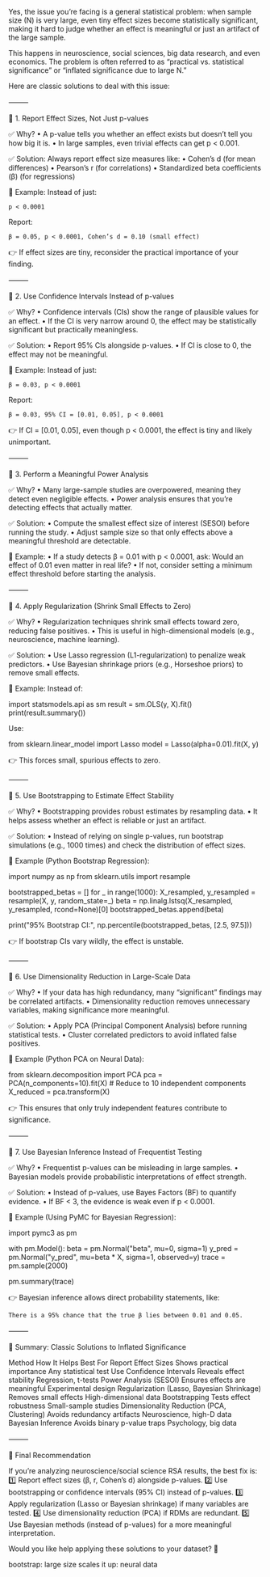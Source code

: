 Yes, the issue you’re facing is a general statistical problem: when sample size (N) is very large, even tiny effect sizes become statistically significant, making it hard to judge whether an effect is meaningful or just an artifact of the large sample.

This happens in neuroscience, social sciences, big data research, and even economics. The problem is often referred to as “practical vs. statistical significance” or “inflated significance due to large N.”

Here are classic solutions to deal with this issue:

⸻

🔹 1. Report Effect Sizes, Not Just p-values

✅ Why?
	•	A p-value tells you whether an effect exists but doesn’t tell you how big it is.
	•	In large samples, even trivial effects can get p < 0.001.

✅ Solution:
Always report effect size measures like:
	•	Cohen’s d (for mean differences)
	•	Pearson’s r (for correlations)
	•	Standardized beta coefficients (β) (for regressions)

🔹 Example:
Instead of just:

	p < 0.0001

Report:

	β = 0.05, p < 0.0001, Cohen’s d = 0.10 (small effect)

👉 If effect sizes are tiny, reconsider the practical importance of your finding.

⸻

🔹 2. Use Confidence Intervals Instead of p-values

✅ Why?
	•	Confidence intervals (CIs) show the range of plausible values for an effect.
	•	If the CI is very narrow around 0, the effect may be statistically significant but practically meaningless.

✅ Solution:
	•	Report 95% CIs alongside p-values.
	•	If CI is close to 0, the effect may not be meaningful.

🔹 Example:
Instead of just:

	β = 0.03, p < 0.0001

Report:

	β = 0.03, 95% CI = [0.01, 0.05], p < 0.0001

👉 If CI = [0.01, 0.05], even though p < 0.0001, the effect is tiny and likely unimportant.

⸻

🔹 3. Perform a Meaningful Power Analysis

✅ Why?
	•	Many large-sample studies are overpowered, meaning they detect even negligible effects.
	•	Power analysis ensures that you’re detecting effects that actually matter.

✅ Solution:
	•	Compute the smallest effect size of interest (SESOI) before running the study.
	•	Adjust sample size so that only effects above a meaningful threshold are detectable.

🔹 Example:
	•	If a study detects β = 0.01 with p < 0.0001, ask:
Would an effect of 0.01 even matter in real life?
	•	If not, consider setting a minimum effect threshold before starting the analysis.

⸻

🔹 4. Apply Regularization (Shrink Small Effects to Zero)

✅ Why?
	•	Regularization techniques shrink small effects toward zero, reducing false positives.
	•	This is useful in high-dimensional models (e.g., neuroscience, machine learning).

✅ Solution:
	•	Use Lasso regression (L1-regularization) to penalize weak predictors.
	•	Use Bayesian shrinkage priors (e.g., Horseshoe priors) to remove small effects.

🔹 Example:
Instead of:

import statsmodels.api as sm
result = sm.OLS(y, X).fit()
print(result.summary())

Use:

from sklearn.linear_model import Lasso
model = Lasso(alpha=0.01).fit(X, y)

👉 This forces small, spurious effects to zero.

⸻

🔹 5. Use Bootstrapping to Estimate Effect Stability

✅ Why?
	•	Bootstrapping provides robust estimates by resampling data.
	•	It helps assess whether an effect is reliable or just an artifact.

✅ Solution:
	•	Instead of relying on single p-values, run bootstrap simulations (e.g., 1000 times) and check the distribution of effect sizes.

🔹 Example (Python Bootstrap Regression):

import numpy as np
from sklearn.utils import resample

bootstrapped_betas = []
for _ in range(1000):
    X_resampled, y_resampled = resample(X, y, random_state=_)
    beta = np.linalg.lstsq(X_resampled, y_resampled, rcond=None)[0]
    bootstrapped_betas.append(beta)

print("95% Bootstrap CI:", np.percentile(bootstrapped_betas, [2.5, 97.5]))

👉 If bootstrap CIs vary wildly, the effect is unstable.

⸻

🔹 6. Use Dimensionality Reduction in Large-Scale Data

✅ Why?
	•	If your data has high redundancy, many “significant” findings may be correlated artifacts.
	•	Dimensionality reduction removes unnecessary variables, making significance more meaningful.

✅ Solution:
	•	Apply PCA (Principal Component Analysis) before running statistical tests.
	•	Cluster correlated predictors to avoid inflated false positives.

🔹 Example (Python PCA on Neural Data):

from sklearn.decomposition import PCA
pca = PCA(n_components=10).fit(X)  # Reduce to 10 independent components
X_reduced = pca.transform(X)

👉 This ensures that only truly independent features contribute to significance.

⸻

🔹 7. Use Bayesian Inference Instead of Frequentist Testing

✅ Why?
	•	Frequentist p-values can be misleading in large samples.
	•	Bayesian models provide probabilistic interpretations of effect strength.

✅ Solution:
	•	Instead of p-values, use Bayes Factors (BF) to quantify evidence.
	•	If BF < 3, the evidence is weak even if p < 0.0001.

🔹 Example (Using PyMC for Bayesian Regression):

import pymc3 as pm

with pm.Model():
    beta = pm.Normal("beta", mu=0, sigma=1)
    y_pred = pm.Normal("y_pred", mu=beta * X, sigma=1, observed=y)
    trace = pm.sample(2000)
    
pm.summary(trace)

👉 Bayesian inference allows direct probability statements, like:

	There is a 95% chance that the true β lies between 0.01 and 0.05.

⸻

🔹 Summary: Classic Solutions to Inflated Significance

Method	How It Helps	Best For
Report Effect Sizes	Shows practical importance	Any statistical test
Use Confidence Intervals	Reveals effect stability	Regression, t-tests
Power Analysis (SESOI)	Ensures effects are meaningful	Experimental design
Regularization (Lasso, Bayesian Shrinkage)	Removes small effects	High-dimensional data
Bootstrapping	Tests effect robustness	Small-sample studies
Dimensionality Reduction (PCA, Clustering)	Avoids redundancy artifacts	Neuroscience, high-D data
Bayesian Inference	Avoids binary p-value traps	Psychology, big data



⸻

🚀 Final Recommendation

If you’re analyzing neuroscience/social science RSA results, the best fix is:
1️⃣ Report effect sizes (β, r, Cohen’s d) alongside p-values.
2️⃣ Use bootstrapping or confidence intervals (95% CI) instead of p-values.
3️⃣ Apply regularization (Lasso or Bayesian shrinkage) if many variables are tested.
4️⃣ Use dimensionality reduction (PCA) if RDMs are redundant.
5️⃣ Use Bayesian methods (instead of p-values) for a more meaningful interpretation.

Would you like help applying these solutions to your dataset? 🚀


bootstrap:
large size scales it up: neural data
